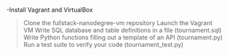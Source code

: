 -Install Vagrant and VirtualBox
>Clone the fullstack-nanodegree-vm repository
>Launch the Vagrant VM
>Write SQL database and table definitions in a file (tournament.sql)
>Write Python functions filling out a template of an API (tournament.py)
>Run a test suite to verify your code (tournament_test.py)
